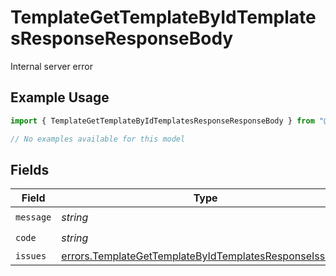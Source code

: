 # TemplateGetTemplateByIdTemplatesResponseResponseBody

Internal server error

## Example Usage

```typescript
import { TemplateGetTemplateByIdTemplatesResponseResponseBody } from "@documenso/sdk-typescript/models/errors";

// No examples available for this model
```

## Fields

| Field                                                                                                                            | Type                                                                                                                             | Required                                                                                                                         | Description                                                                                                                      |
| -------------------------------------------------------------------------------------------------------------------------------- | -------------------------------------------------------------------------------------------------------------------------------- | -------------------------------------------------------------------------------------------------------------------------------- | -------------------------------------------------------------------------------------------------------------------------------- |
| `message`                                                                                                                        | *string*                                                                                                                         | :heavy_check_mark:                                                                                                               | N/A                                                                                                                              |
| `code`                                                                                                                           | *string*                                                                                                                         | :heavy_check_mark:                                                                                                               | N/A                                                                                                                              |
| `issues`                                                                                                                         | [errors.TemplateGetTemplateByIdTemplatesResponseIssues](../../models/errors/templategettemplatebyidtemplatesresponseissues.md)[] | :heavy_minus_sign:                                                                                                               | N/A                                                                                                                              |